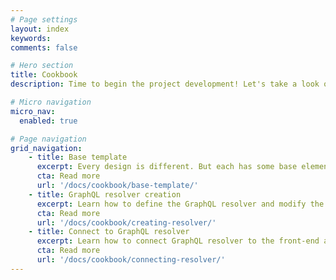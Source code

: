```yaml
---
# Page settings
layout: index
keywords:
comments: false

# Hero section
title: Cookbook
description: Time to begin the project development! Let's take a look on our recommendations on real project development. From the base-template creation to the component architecture and most common code-review mistakes.

# Micro navigation
micro_nav:
  enabled: true

# Page navigation
grid_navigation:
    - title: Base template
      excerpt: Every design is different. But each has some base elements it is build out of. These base elements, common styles, resets are called project's "base-template".
      cta: Read more
      url: '/docs/cookbook/base-template/'
    - title: GraphQL resolver creation
      excerpt: Learn how to define the GraphQL resolver and modify the schema in Magento 2!
      cta: Read more
      url: '/docs/cookbook/creating-resolver/'
    - title: Connect to GraphQL resolver
      excerpt: Learn how to connect GraphQL resolver to the front-end and make the data request.
      cta: Read more
      url: '/docs/cookbook/connecting-resolver/'
---
```

